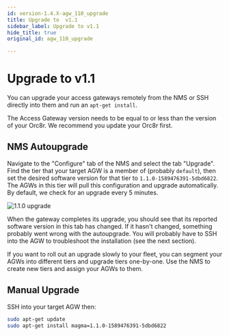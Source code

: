 ```yaml
---
id: version-1.4.X-agw_110_upgrade
title: Upgrade to  v1.1
sidebar_label: Upgrade to v1.1
hide_title: true
original_id: agw_110_upgrade

---
```

# Upgrade to v1.1

You can upgrade your access gateways remotely from the NMS or SSH directly
into them and run an `apt-get install`.

The Access Gateway version needs to be equal to or less than the version
 of your Orc8r. We recommend you update your Orc8r first.

## NMS Autoupgrade

Navigate to the "Configure" tab of the NMS and select the tab "Upgrade". Find
the tier that your target AGW is a member of (probably `default`), then set
the desired software version for that tier to `1.1.0-1589476391-5dbd6822`.
The AGWs in this tier will pull this configuration and upgrade automatically.
By default, we check for an upgrade every 5 minutes.

![1.1.0 upgrade](../../../docs/assets/agw_110_upgrade.png)

When the gateway completes its upgrade, you should see that its reported
software version in this tab has changed. If it hasn't changed, something
probably went wrong with the autoupgrade. You will probably have to SSH into
the AGW to troubleshoot the installation (see the next section).

If you want to roll out an upgrade slowly to your fleet, you can segment your
AGWs into different tiers and upgrade tiers one-by-one. Use the NMS to create
new tiers and assign your AGWs to them.

## Manual Upgrade

SSH into your target AGW then:

```bash
sudo apt-get update
sudo apt-get install magma=1.1.0-1589476391-5dbd6822
```
